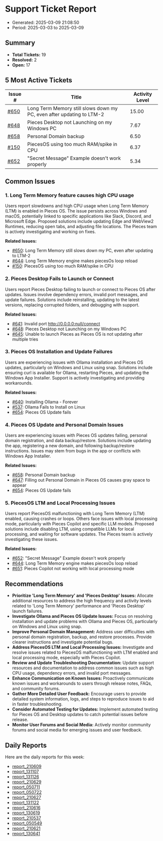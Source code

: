 # Support Ticket Report
- Generated: 2025-03-09 21:08:50
- Period: 2025-03-03 to 2025-03-09

## Summary
- **Total Tickets:** 19
- **Resolved:** 2
- **Open:** 17

## 5 Most Active Tickets
| Issue # | Title | Activity Level |
|---------|-------|----------------|
| [#650](https://github.com/pieces-app/support/issues/650) | Long Term Memory still slows down my PC, even after updating to LTM-2 | 15.00 |
| [#648](https://github.com/pieces-app/support/issues/648) | Pieces Desktop not Launching on my Windows PC | 7.67 |
| [#658](https://github.com/pieces-app/support/issues/658) | Personal Domain backup | 6.50 |
| [#150](https://github.com/pieces-app/support/issues/150) | PiecesOS using too much RAM/spike in CPU | 6.37 |
| [#652](https://github.com/pieces-app/support/issues/652) | "Secret Message" Example doesn't work properly | 5.34 |

## Common Issues
### 1. Long Term Memory feature causes high CPU usage
Users report slowdowns and high CPU usage when Long Term Memory (LTM) is enabled in Pieces OS. The issue persists across Windows and macOS, potentially linked to specific applications like Slack, Discord, and Microsoft Edge. Proposed solutions include updating Edge and WebView2 Runtimes, reducing open tabs, and adjusting file locations. The Pieces team is actively investigating and working on fixes.

**Related Issues:**
- [#650](https://github.com/pieces-app/support/issues/650): Long Term Memory still slows down my PC, even after updating to LTM-2
- [#644](https://github.com/pieces-app/support/issues/644): Long Term Memory engine makes piecesOs loop reload
- [#150](https://github.com/pieces-app/support/issues/150): PiecesOS using too much RAM/spike in CPU

### 2. Pieces Desktop Fails to Launch or Connect
Users report Pieces Desktop failing to launch or connect to Pieces OS after updates. Issues involve dependency errors, invalid port messages, and update failures. Solutions include reinstalling, updating to the latest versions, replacing corrupted folders, and debugging with support.

**Related Issues:**
- [#641](https://github.com/pieces-app/support/issues/641): Invalid port http://0.0.0.0:null/connect
- [#648](https://github.com/pieces-app/support/issues/648): Pieces Desktop not Launching on my Windows PC
- [#645](https://github.com/pieces-app/support/issues/645): Unable to launch Pieces as Pieces OS is not updating after multiple tries

### 3. Pieces OS Installation and Update Failures
Users are experiencing issues with Ollama installation and Pieces OS updates, particularly on Windows and Linux using snap.  Solutions include ensuring curl is available for Ollama, restarting Pieces, and updating the Windows App Installer.  Support is actively investigating and providing workarounds.

**Related Issues:**
- [#640](https://github.com/pieces-app/support/issues/640): Installing Ollama - Forever
- [#537](https://github.com/pieces-app/support/issues/537): Ollama Fails to Install on Linux
- [#654](https://github.com/pieces-app/support/issues/654): Pieces OS Update fails

### 4. Pieces OS Update and Personal Domain Issues
Users are experiencing issues with Pieces OS updates failing, personal domain registration, and data backup/restore. Solutions include updating the app, registering a new domain, and following backup/restore instructions. Issues may stem from bugs in the app or conflicts with Windows App Installer.

**Related Issues:**
- [#658](https://github.com/pieces-app/support/issues/658): Personal Domain backup
- [#647](https://github.com/pieces-app/support/issues/647): Filling out Personal Domain in Pieces OS causes gray space to appear
- [#654](https://github.com/pieces-app/support/issues/654): Pieces OS Update fails

### 5. PiecesOS LTM and Local Processing Issues
Users report PiecesOS malfunctioning with Long Term Memory (LTM) enabled, causing crashes or loops. Others face issues with local processing mode, particularly with Pieces Copilot and specific LLM models. Proposed solutions include disabling LTM, using compatible LLMs for local processing, and waiting for software updates. The Pieces team is actively investigating these issues.

**Related Issues:**
- [#652](https://github.com/pieces-app/support/issues/652): "Secret Message" Example doesn't work properly
- [#644](https://github.com/pieces-app/support/issues/644): Long Term Memory engine makes piecesOs loop reload
- [#651](https://github.com/pieces-app/support/issues/651): Pieces Copilot not working with local processing mode


## Recommendations
- **Prioritize 'Long Term Memory' and 'Pieces Desktop' Issues:** Allocate additional resources to address the high frequency and activity levels related to 'Long Term Memory' performance and 'Pieces Desktop' launch failures.
- **Investigate Ollama and Pieces OS Update Issues:** Focus on resolving installation and update problems with Ollama and Pieces OS, particularly on Windows and Linux using snap.
- **Improve Personal Domain Management:** Address user difficulties with personal domain registration, backup, and restore processes. Provide clearer instructions and investigate potential bugs.
- **Address PiecesOS LTM and Local Processing Issues:** Investigate and resolve issues related to PiecesOS malfunctioning with LTM enabled and local processing mode, especially with Pieces Copilot.
- **Review and Update Troubleshooting Documentation:** Update support resources and documentation to address common issues such as high CPU usage, dependency errors, and invalid port messages.
- **Enhance Communication on Known Issues:** Proactively communicate known issues and workarounds to users through release notes, FAQs, and community forums.
- **Gather More Detailed User Feedback:** Encourage users to provide detailed system information, logs, and steps to reproduce issues to aid in faster troubleshooting.
- **Consider Automated Testing for Updates:** Implement automated testing for Pieces OS and Desktop updates to catch potential issues before release.
- **Monitor User Forums and Social Media:** Actively monitor community forums and social media for emerging issues and user feedback.

## Daily Reports
Here are the daily reports for this week:

- [report_210609](daily/2025-03-04/report_210609.md)
- [report_131107](daily/2025-03-04/report_131107.md)
- [report_131126](daily/2025-03-05/report_131126.md)
- [report_210629](daily/2025-03-05/report_210629.md)
- [report_050711](daily/2025-03-05/report_050711.md)
- [report_050722](daily/2025-03-06/report_050722.md)
- [report_210627](daily/2025-03-06/report_210627.md)
- [report_131122](daily/2025-03-06/report_131122.md)
- [report_210616](daily/2025-03-07/report_210616.md)
- [report_130619](daily/2025-03-08/report_130619.md)
- [report_210537](daily/2025-03-08/report_210537.md)
- [report_050549](daily/2025-03-08/report_050549.md)
- [report_210621](daily/2025-03-09/report_210621.md)
- [report_130641](daily/2025-03-09/report_130641.md)
